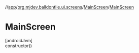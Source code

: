 //[app](../../../index.md)/[org.mjdev.balldontlie.ui.screens](../index.md)/[MainScreen](index.md)/[MainScreen](-main-screen.md)

# MainScreen

[androidJvm]\
constructor()
